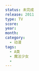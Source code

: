 ```yaml
---
status: 未完成
release: 2011
type: TV
score:
year:
month:
category:
  - 动漫
tags:
  - A类
  - 魔法少女
  - 
---
```

